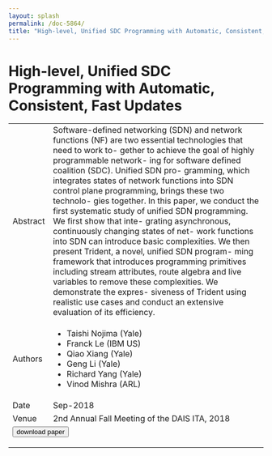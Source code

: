 ```yaml
---
layout: splash
permalink: /doc-5864/
title: "High-level, Unified SDC Programming with Automatic, Consistent, Fast Updates"
---
```


# High-level, Unified SDC Programming with Automatic, Consistent, Fast Updates

<table>
    <tbody>
    <tr>
        <td>Abstract</td>
        <td>Software-defined networking (SDN) and network functions (NF) are two essential technologies that need to work to- gether to achieve the goal of highly programmable network- ing for software defined coalition (SDC). Unified SDN pro- gramming, which integrates states of network functions into SDN control plane programming, brings these two technolo- gies together. In this paper, we conduct the first systematic study of unified SDN programming. We first show that inte- grating asynchronous, continuously changing states of net- work functions into SDN can introduce basic complexities. We then present Trident, a novel, unified SDN program- ming framework that introduces programming primitives including stream attributes, route algebra and live variables to remove these complexities. We demonstrate the expres- siveness of Trident using realistic use cases and conduct an extensive evaluation of its efficiency.</td>
    </tr>
    <tr>
        <td>Authors</td>
        <td>
            <ul>
                <li>Taishi Nojima (Yale)</li>
                <li>Franck Le (IBM US)</li>
                <li>Qiao Xiang (Yale)</li>
                <li>Geng Li (Yale)</li>
                <li>Richard Yang (Yale)</li>
                <li>Vinod Mishra (ARL)</li>
            </ul>
        </td>
    </tr>
    <tr>
        <td>Date</td>
        <td>Sep-2018</td>
    </tr>
    <tr>
        <td>Venue</td>
        <td>2nd Annual Fall Meeting of the DAIS ITA, 2018</td>
    </tr>
        <tr>
            <td colspan="2">
                <form method="get" action="https://ibm.box.com/v/doc-5864-paper">
                    <button type="submit">download paper</button>
                </form>
            </td>
        </tr>
    </tbody>
</table>
